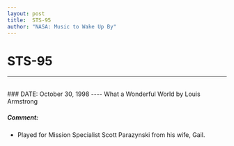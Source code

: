 ```yaml
---
layout: post
title:  STS-95
author: "NASA: Music to Wake Up By"
---
```


# STS-95
----
<br/>
### DATE: October 30, 1998
----
What a Wonderful World by Louis Armstrong

##### Comment:
* Played for Mission Specialist Scott Parazynski from his wife, Gail.

